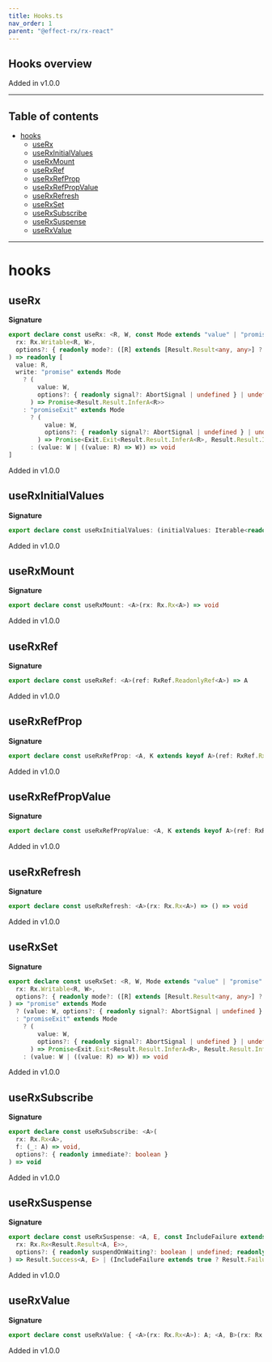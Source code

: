 ```yaml
---
title: Hooks.ts
nav_order: 1
parent: "@effect-rx/rx-react"
---
```


## Hooks overview

Added in v1.0.0

---

<h2 class="text-delta">Table of contents</h2>

- [hooks](#hooks)
  - [useRx](#userx)
  - [useRxInitialValues](#userxinitialvalues)
  - [useRxMount](#userxmount)
  - [useRxRef](#userxref)
  - [useRxRefProp](#userxrefprop)
  - [useRxRefPropValue](#userxrefpropvalue)
  - [useRxRefresh](#userxrefresh)
  - [useRxSet](#userxset)
  - [useRxSubscribe](#userxsubscribe)
  - [useRxSuspense](#userxsuspense)
  - [useRxValue](#userxvalue)

---

# hooks

## useRx

**Signature**

```ts
export declare const useRx: <R, W, const Mode extends "value" | "promise" | "promiseExit" = "value">(
  rx: Rx.Writable<R, W>,
  options?: { readonly mode?: ([R] extends [Result.Result<any, any>] ? Mode : "value") | undefined }
) => readonly [
  value: R,
  write: "promise" extends Mode
    ? (
        value: W,
        options?: { readonly signal?: AbortSignal | undefined } | undefined
      ) => Promise<Result.Result.InferA<R>>
    : "promiseExit" extends Mode
      ? (
          value: W,
          options?: { readonly signal?: AbortSignal | undefined } | undefined
        ) => Promise<Exit.Exit<Result.Result.InferA<R>, Result.Result.InferE<R>>>
      : (value: W | ((value: R) => W)) => void
]
```

Added in v1.0.0

## useRxInitialValues

**Signature**

```ts
export declare const useRxInitialValues: (initialValues: Iterable<readonly [Rx.Rx<any>, any]>) => void
```

Added in v1.0.0

## useRxMount

**Signature**

```ts
export declare const useRxMount: <A>(rx: Rx.Rx<A>) => void
```

Added in v1.0.0

## useRxRef

**Signature**

```ts
export declare const useRxRef: <A>(ref: RxRef.ReadonlyRef<A>) => A
```

Added in v1.0.0

## useRxRefProp

**Signature**

```ts
export declare const useRxRefProp: <A, K extends keyof A>(ref: RxRef.RxRef<A>, prop: K) => RxRef.RxRef<A[K]>
```

Added in v1.0.0

## useRxRefPropValue

**Signature**

```ts
export declare const useRxRefPropValue: <A, K extends keyof A>(ref: RxRef.RxRef<A>, prop: K) => A[K]
```

Added in v1.0.0

## useRxRefresh

**Signature**

```ts
export declare const useRxRefresh: <A>(rx: Rx.Rx<A>) => () => void
```

Added in v1.0.0

## useRxSet

**Signature**

```ts
export declare const useRxSet: <R, W, Mode extends "value" | "promise" | "promiseExit" = never>(
  rx: Rx.Writable<R, W>,
  options?: { readonly mode?: ([R] extends [Result.Result<any, any>] ? Mode : "value") | undefined }
) => "promise" extends Mode
  ? (value: W, options?: { readonly signal?: AbortSignal | undefined } | undefined) => Promise<Result.Result.InferA<R>>
  : "promiseExit" extends Mode
    ? (
        value: W,
        options?: { readonly signal?: AbortSignal | undefined } | undefined
      ) => Promise<Exit.Exit<Result.Result.InferA<R>, Result.Result.InferE<R>>>
    : (value: W | ((value: R) => W)) => void
```

Added in v1.0.0

## useRxSubscribe

**Signature**

```ts
export declare const useRxSubscribe: <A>(
  rx: Rx.Rx<A>,
  f: (_: A) => void,
  options?: { readonly immediate?: boolean }
) => void
```

Added in v1.0.0

## useRxSuspense

**Signature**

```ts
export declare const useRxSuspense: <A, E, const IncludeFailure extends boolean = false>(
  rx: Rx.Rx<Result.Result<A, E>>,
  options?: { readonly suspendOnWaiting?: boolean | undefined; readonly includeFailure?: IncludeFailure | undefined }
) => Result.Success<A, E> | (IncludeFailure extends true ? Result.Failure<A, E> : never)
```

Added in v1.0.0

## useRxValue

**Signature**

```ts
export declare const useRxValue: { <A>(rx: Rx.Rx<A>): A; <A, B>(rx: Rx.Rx<A>, f: (_: A) => B): B }
```

Added in v1.0.0
